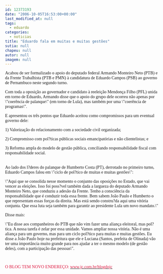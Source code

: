 ```yaml
---
id: 12373193
date: "2006-10-05T16:53:00+00:00"
last_modified_at: null
tags:
  - eduardo
categories:
  - noticias
title: "Eduardo fala em muitas e muitas gestões"
sutia: null
chapeu: null
autor: null
imagem: null
---
```

<p><P><FONT face=Verdana>Acabou de ser formalizado o apoio do deputado federal Armando Monteiro Neto (PTB) e da Frente Trabalhista (PTB e PMN) à candidatura de Eduardo Campos (PSB) ao governo de Pernambuco neste segundo turno.</FONT></P></p>
<p><P><FONT face=Verdana>Com toda a oposição ao governador e candidato à reeleição Mendonça Filho (PFL) unida em torno de Eduardo, Armando disse que o apoio do grupo dele ocorreu não apenas por \"coerência de palanque\" (em torno de Lula), mas também por uma \"coerência de programas\".</FONT></P></p>
<p><P><FONT face=Verdana>E apresentou os três pontos que Eduardo aceitou como compromissos para um eventual governo dele:</FONT></P></p>
<p><P><FONT face=Verdana>1) Valorização do relacionamento com a sociedade civil organizada;</FONT></P></p>
<p><P><FONT face=Verdana>2) Compromisso com pol?ticas públicas sociais emancipatórias e não clientelistas; e</FONT></P></p>
<p><P><FONT face=Verdana>3) Reforma ampla do modelo de gestão pública, conciliando responsabilidade fiscal com responsabilidade social.</FONT></P></p>
<p><P><BR><FONT face=Verdana>Ao lado dos l?deres do palanque de Humberto Costa (PT), derrotado no primeiro turno, Eduardo Campos falou em \"ciclo de pol?tico de muitas e muitas gestões\":</FONT></P><FONT face=Arial></p>
<p><P><FONT face=Verdana>\"Aqui que se consolida nesse momento o conjunto das oposições no Estado, que vai vencer as eleições. Isso foi poss?vel também dada a largueza do deputado Armando Monteiro Neto, que conduziu a adesão da Frente. Tenho a consciência da responsabilidade que é conduzir toda essa frente. Bem sabem João Paulo e Humberto o que representam essas forças da direita. Mas está sendo constru?da aqui uma vitória conjunta. Que essa luta seja também para garantir ao presidente Lula um novo mandato.\"</FONT></P></p>
<p><P><FONT face=Verdana>Disse mais:</FONT></P></p>
<p><P><FONT face=Verdana>\"Eu disse aos companheiros do PTB que não vim fazer uma aliança eleitoral, mas pol?tica. A nossa tarefa é zelar por essa unidade. Vamos ampliar nossa vitória. Não é uma aliança para um governo, mas para um ciclo pol?tico para muitas e muitas gestões. Eu disse a João Paulo hoje na prefeitura que ele e Luciana (Santos, prefeita de Olinada) vão ter uma importância muito grande para nos ajudar a ter o mesmo modelo (de gestão deles), com a participação das pessoas\".</FONT></P></p>
<p><P><FONT face=Verdana></FONT>&nbsp;</P></p>
<p><P><FONT face=Verdana color=#dc143c>O BLOG TEM NOVO ENDEREÇO: </FONT><A href=\"https://www.jc.com.br/blogdojc\" target=_blank><FONT face=Verdana color=#dc143c>www.jc.com.br/blogdojc</FONT></A></P></FONT> </p>
